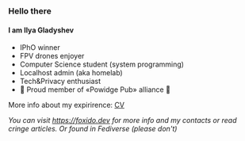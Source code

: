 ### Hello there

#### I am Ilya Gladyshev

* IPhO winner
* FPV drones enjoyer
* Computer Science student (system programming)
* Localhost admin (aka homelab)
* Tech&Privacy enthusiast
* :star2: Proud member of «Powidge Pub» alliance :star2:

More info about my expirirence: [CV](https://github.com/foxidokun/cv/blob/master/cv.pdf)

*You can visit https://foxido.dev for more info and my contacts or read cringe articles. Or found in Fediverse (please don't)*

